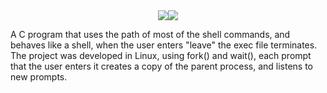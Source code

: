 <div style = "text-align: center; display: block;
  margin-left: auto;
  margin-right: auto;
  width: 50%;"><img src = "https://i.ibb.co/g38YF59/Screenshot-3.png"><img src = "https://i.ibb.co/5hrpmkd/Screenshot-4.png"></div>
  
<p text-align = "center">A C program that uses the path of most of the shell commands, and behaves like a shell, when the user enters "leave" the exec file terminates. The project was developed in Linux, using fork() and wait(), each prompt that the user enters it creates a copy of the parent process, and listens to new prompts. </p>
